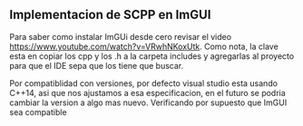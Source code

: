 ## Implementacion de SCPP en ImGUI

Para saber como instalar ImGUi desde cero revisar el video https://www.youtube.com/watch?v=VRwhNKoxUtk.
Como nota, la clave esta en copiar los cpp y los .h a la carpeta includes y agregarlas al proyecto
para que el IDE sepa que los tiene que buscar.

Por compatiblidad con versiones, por defecto visual studio esta usando C++14, asi que nos ajustamos
a esa especificacion, en el futuro se podria cambiar la version a algo mas nuevo. Verificando por
supuesto que ImGUI sea compatible
